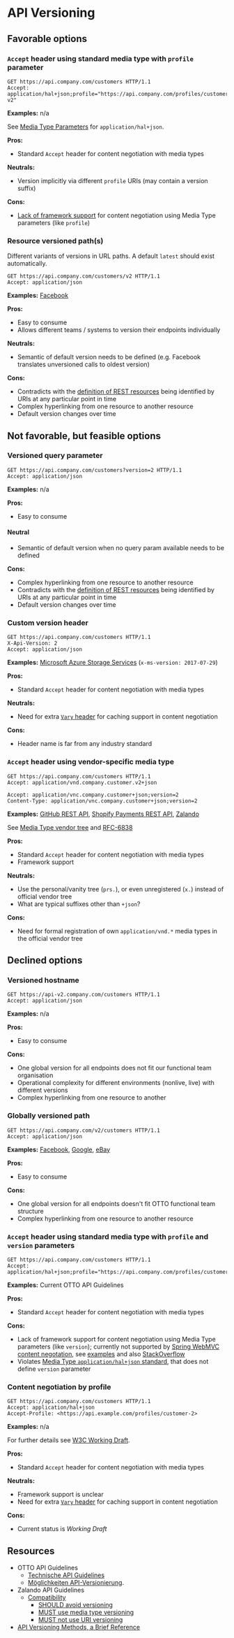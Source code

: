 # API Versioning

## Favorable options

### `Accept` header using standard media type with `profile` parameter

```http
GET https://api.company.com/customers HTTP/1.1
Accept: application/hal+json;profile="https://api.company.com/profiles/customer-v2"
```

**Examples:** n/a

See [Media Type Parameters](https://tools.ietf.org/html/draft-kelly-json-hal-08#page-8) for `application/hal+json`.

**Pros:**
* Standard `Accept` header for content negotiation with media types

**Neutrals:**
* Version implicitly via different `profile` URIs (may contain a version suffix)
 
**Cons:**
* [Lack of framework support](https://github.com/jensfischer1515/rest-api-incubator/commit/f4758803523df4af408f62d1823185ef23b989ce) for content negotiation using Media Type parameters (like `profile`)

### Resource versioned path(s)
Different variants of versions in URL paths. A default `latest` should exist automatically.
```http
GET https://api.company.com/customers/v2 HTTP/1.1
Accept: application/json
```

**Examples:** [Facebook](https://developers.facebook.com/docs/apps/versions)

**Pros:**
* Easy to consume
* Allows different teams / systems to version their endpoints individually

**Neutrals:**
* Semantic of default version needs to be defined (e.g. Facebook translates unversioned calls to oldest version)

**Cons:**
* Contradicts with the [definition of REST resources](https://www.ics.uci.edu/~fielding/pubs/dissertation/rest_arch_style.htm#sec_5_2_1_1) being identified by URIs at any particular point in time
* Complex hyperlinking from one resource to another resource
* Default version changes over time

## Not favorable, but feasible options

### Versioned query parameter
```http
GET https://api.company.com/customers?version=2 HTTP/1.1
Accept: application/json
```

**Examples:** n/a

**Pros:**
* Easy to consume

#### Neutral
* Semantic of default version when no query param available needs to be defined

**Cons:**
* Complex hyperlinking from one resource to another resource
* Contradicts with the [definition of REST resources](https://www.ics.uci.edu/~fielding/pubs/dissertation/rest_arch_style.htm#sec_5_2_1_1) being identified by URIs at any particular point in time
* Default version changes over time

### Custom version header
```http
GET https://api.company.com/customers HTTP/1.1
X-Api-Version: 2
Accept: application/json
```

**Examples:** [Microsoft Azure Storage Services](https://docs.microsoft.com/en-us/rest/api/storageservices/Versioning-for-the-Azure-Storage-Services) (`x-ms-version: 2017-07-29`)

**Pros:**
* Standard `Accept` header for content negotiation with media types

**Neutrals:**
* Need for extra [`Vary` header](https://developer.mozilla.org/en-US/docs/Web/HTTP/Headers/Vary) for caching support in content negotiation

**Cons:**
* Header name is far from any industry standard

### `Accept` header using vendor-specific media type

```http
GET https://api.company.com/customers HTTP/1.1
Accept: application/vnd.company.customer.v2+json
```
```http
Accept: application/vnc.company.customer+json;version=2
Content-Type: application/vnc.company.customer+json;version=2
```

**Examples:** [GitHub REST API](https://developer.github.com/v3/media/#request-specific-version), [Shopify Payments REST API](https://shopify.dev/docs/admin-api/rest/reference/shopify_payments#versioning-of-the-shopify-payments-api), [Zalando](https://opensource.zalando.com/restful-api-guidelines/#114)

See [Media Type vendor tree](https://en.wikipedia.org/wiki/Media_type#Vendor_tree) and [RFC-6838](https://tools.ietf.org/html/rfc6838#section-3.2)

**Pros:**
* Standard `Accept` header for content negotiation with media types
* Framework support

**Neutrals:**
* Use the personal/vanity tree (`prs.`), or even unregistered (`x.`) instead of official vendor tree
* What are typical suffixes other than `+json`?

**Cons:**
* Need for formal registration of own `application/vnd.*` media types in the official vendor tree 

## Declined options

### Versioned hostname
```http
GET https://api-v2.company.com/customers HTTP/1.1
Accept: application/json
```

**Examples:** n/a

**Pros:**
* Easy to consume

**Cons:**
* One global version for all endpoints does not fit our functional team organisation
* Operational complexity for different environments (nonlive, live) with different versions
* Complex hyperlinking from one resource to another

### Globally versioned path
```http
GET https://api.company.com/v2/customers HTTP/1.1
Accept: application/json
```

**Examples:** [Facebook](https://developers.facebook.com/docs/apps/versions), [Google](https://cloud.google.com/blog/products/gcp/versioning-apis-at-google), [eBay](https://developer.ebay.com/api-docs/static/versioning.html)

**Pros:**
* Easy to consume

**Cons:**
* One global version for all endpoints doesn't fit OTTO functional team structure
* Complex hyperlinking from one resource to another resource

### `Accept` header using standard media type with `profile` and `version` parameters
```http
GET https://api.company.com/customers HTTP/1.1
Accept: application/hal+json;profile="https://api.company.com/profiles/customer";version=2
```

**Examples:** Current OTTO API Guidelines

**Pros:**
* Standard `Accept` header for content negotiation with media types

**Cons:**
* Lack of framework support for content negotiation using Media Type parameters (like `version`); currently not supported by [Spring WebMVC content negotation](https://docs.spring.io/spring/docs/current/spring-framework-reference/web.html#mvc-multiple-representations), see [examples](https://github.com/jensfischer1515/rest-api-incubator#content-negotiation) and also [StackOverflow](https://stackoverflow.com/questions/32071006/does-http-content-negotiation-respect-media-type-parameters)
* Violates [Media Type `application/hal+json` standard](https://tools.ietf.org/html/draft-kelly-json-hal-08#page-8), that does not define `version` parameter

### Content negotiation by profile

```http
GET https://api.company.com/customers HTTP/1.1
Accept: application/hal+json
Accept-Profile: <https://api.example.com/profiles/customer-2>
```

**Examples:** n/a

For further details see [W3C Working Draft](https://www.w3.org/TR/dx-prof-conneg/).

**Pros:**
* Standard `Accept` header for content negotiation with media types

**Neutrals:**
* Framework support is unclear
* Need for extra [`Vary` header](https://developer.mozilla.org/en-US/docs/Web/HTTP/Headers/Vary) for caching support in content negotiation

**Cons:**
* Current status is _Working Draft_

## Resources

* OTTO API Guidelines
  * [Technische API Guidelines](https://confluence.scm.otto.de/display/API/Technische+API+Guidelines#TechnischeAPIGuidelines-VersionierungundKompabilit%C3%A4t)
  * [Möglichkeiten API-Versionierung](https://confluence.scm.otto.de/pages/viewpage.action?pageId=213378715).
* Zalando API Guidelines
  * [Compatibility](https://opensource.zalando.com/restful-api-guidelines/#compatibility)
    * [SHOULD avoid versioning](https://opensource.zalando.com/restful-api-guidelines/#113)
    * [MUST use media type versioning](https://opensource.zalando.com/restful-api-guidelines/#114)
    * [MUST not use URI versioning](https://opensource.zalando.com/restful-api-guidelines/#115)
* [API Versioning Methods, a Brief Reference](https://dzone.com/articles/api-versioning-methods-a-brief-reference)
